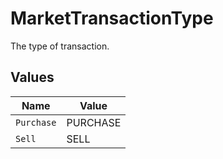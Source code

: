 # MarketTransactionType

The type of transaction.


## Values

| Name       | Value      |
| ---------- | ---------- |
| `Purchase` | PURCHASE   |
| `Sell`     | SELL       |